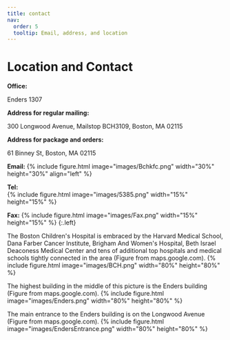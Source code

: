 ```yaml
---
title: contact
nav:
  order: 5
  tooltip: Email, address, and location
---
```


# <i class="fas fa-envelope"></i>Location and Contact
**Office:** 

Enders 1307 

**Address for regular mailing:**

300 Longwood Avenue, Mailstop BCH3109, Boston, MA 02115

**Address for package and orders:**

61 Binney St, Boston, MA 02115 


**Email:** 
{%
  include figure.html
  image="images/Bchkfc.png"
  width="30%"
  height="30%"
  align="left" 
%}

**Tel:**  
{%
  include figure.html
  image="images/5385.png"
  width="15%"
  height="15%"
%}


**Fax:** 
{%
  include figure.html
  image="images/Fax.png"
  width="15%"
  height="15%"
%}
{:.left}


The Boston Children's Hospital is embraced by the Harvard Medical School, Dana Farber Cancer Institute, Brigham And Women's Hospital, Beth Israel Deaconess Medical Center and tens of additional top hospitals and medical schools tightly connected in the area (Figure from maps.google.com).
{%
  include figure.html
  image="images/BCH.png"
  width="80%"
  height="80%"
%}


The highest building in the middle of this picture is the Enders building (Figure from maps.google.com).
{%
  include figure.html
  image="images/Enders.png"
  width="80%"
  height="80%"
%}

The main entrance to the Enders building is on the Longwood Avenue (Figure from maps.google.com).
{%
  include figure.html
  image="images/EndersEntrance.png"
  width="80%"
  height="80%"
%}

